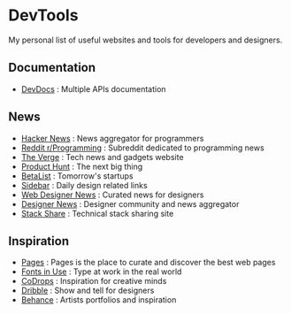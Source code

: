 # DevTools

My personal list of useful websites and tools for developers and designers.

## Documentation

* [DevDocs](http://devdocs.io) : Multiple APIs documentation

## News

* [Hacker News](https://news.ycombinator.com/) : News aggregator for programmers
* [Reddit r/Programming](https://www.reddit.com/r/programming/) : Subreddit
  dedicated to programming news
* [The Verge](https://www.theverge.com/) : Tech news and gadgets website
* [Product Hunt](https://www.producthunt.com/) : The next big thing
* [BetaList](https://betalist.com/) : Tomorrow's startups 
* [Sidebar](https://sidebar.io/) : Daily design related links
* [Web Designer News](http://www.webdesignernews.com/) : Curated news for designers
* [Designer News](https://www.designernews.co/) : Designer community and news aggregator
* [Stack Share](https://stackshare.io/) : Technical stack sharing site

## Inspiration

* [Pages](https://www.pages.xyz/) : Pages is the place to curate and discover the best web pages
* [Fonts in Use](https://fontsinuse.com/) : Type at work in the real world
* [CoDrops](https://tympanus.net/codrops/) : Inspiration for creative minds
* [Dribble](https://dribbble.com) : Show and tell for designers
* [Behance](https://www.behance.net/) : Artists portfolios and inspiration




